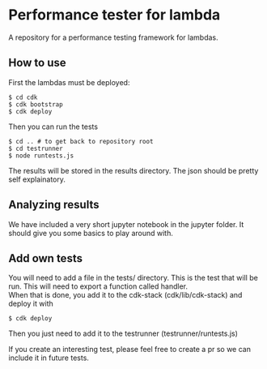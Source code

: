 # Performance tester for lambda
A repository for a performance testing framework for lambdas.

## How to use
First the lambdas must be deployed:  
```
$ cd cdk
$ cdk bootstrap
$ cdk deploy
```

Then you can run the tests
```
$ cd .. # to get back to repository root
$ cd testrunner
$ node runtests.js 
```
The results will be stored in the results directory. The json should be pretty self explainatory.  

## Analyzing results
We have included a very short jupyter notebook in the jupyter folder. It should give you some basics to play around with.  

## Add own tests
You will need to add a file in the tests/ directory. This is the test that will be run. This will need to export a function called handler.  
When that is done, you add it to the cdk-stack (cdk/lib/cdk-stack) and deploy it with
```
$ cdk deploy
```
Then you just need to add it to the testrunner (testrunner/runtests.js)  
  
If you create an interesting test, please feel free to create a pr so we can include it in future tests.  
 

